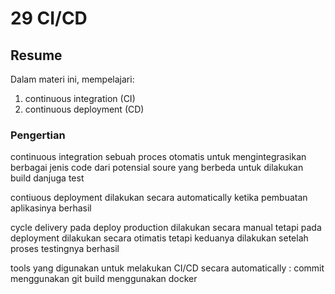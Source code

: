 # 29 CI/CD

## Resume

Dalam materi ini, mempelajari:

1. continuous integration (CI)
2. continuous deployment (CD)

### Pengertian

continuous integration sebuah proces otomatis untuk mengintegrasikan berbagai jenis code dari potensial soure yang berbeda untuk dilakukan build danjuga test

contiuous deployment dilakukan secara automatically ketika pembuatan aplikasinya berhasil

cycle delivery pada deploy production dilakukan secara manual tetapi pada deployment dilakukan secara otimatis tetapi keduanya dilakukan setelah proses testingnya berhasil

tools yang digunakan untuk melakukan CI/CD secara automatically :
commit menggunakan git
build menggunakan docker
